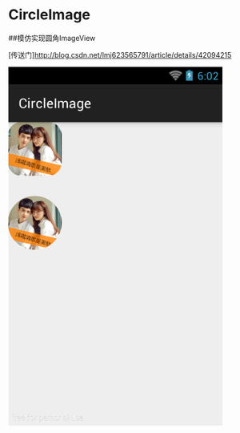 # CircleImage

##模仿实现圆角ImageView

[传送门]http://blog.csdn.net/lmj623565791/article/details/42094215

 ![image](https://github.com/lishuang1234/CircleImage/raw/master/CircleImage/screenshort/1.png)


